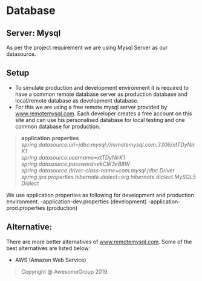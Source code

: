 
# Database
## Server: Mysql
As per the project requirement we are using Mysql Server as our datasource.

## Setup
- To simulate production and development environment it is required to have a common remote database server as production database and local/remote database as development database.
- For this we are using a free remote mysql server provided by www.remotemysql.com. Each developer creates a free account on this site and can use his personalised database for local testing and one common database for production.
>**application.properties**
>*spring.datasource.url=jdbc:mysql://remotemysql.com:3306/xtTDyNlrK1*  
>*spring.datasource.username=xtTDyNlrK1*  
>*spring.datasource.password=ekCIK3eB8W*  
>*spring.datasource.driver-class-name=com.mysql.jdbc.Driver*
>*spring.jpa.properties.hibernate.dialect=org.hibernate.dialect.MySQL5Dialect*

We use application properties as following for development and production environment.
-application-dev.properties (development)
-application-prod.properties (production)

## Alternative:
There are more better alternatives of www.remotemysql.com. Some of the best alternatives are listed below:
+  AWS (Amazon Web Service)
>
> Copyright @ AwesomeGroup 2019.
<!--stackedit_data:
eyJoaXN0b3J5IjpbMTMxODk5MjgwOCwxNDExMDc4ODg3LC0xNz
Y2NTQ1NzA0XX0=
-->